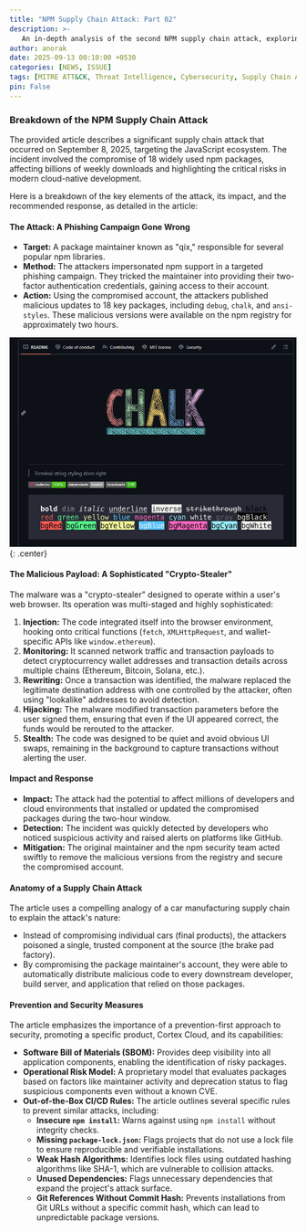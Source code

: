 ```yaml
---
title: "NPM Supply Chain Attack: Part 02"
description: >-
   An in-depth analysis of the second NPM supply chain attack, exploring its methods, impact, and the lessons learned for the cybersecurity community.
author: anorak
date: 2025-09-13 00:10:00 +0530
categories: [NEWS, ISSUE]
tags: [MITRE ATT&CK, Threat Intelligence, Cybersecurity, Supply Chain Attack, Malware, Incident Response, GitHub, Vulnerability]
pin: False
---
```


### Breakdown of the NPM Supply Chain Attack

The provided article describes a significant supply chain attack that occurred on September 8, 2025, targeting the JavaScript ecosystem. The incident involved the compromise of 18 widely used npm packages, affecting billions of weekly downloads and highlighting the critical risks in modern cloud-native development.

Here is a breakdown of the key elements of the attack, its impact, and the recommended response, as detailed in the article:

#### **The Attack: A Phishing Campaign Gone Wrong**

* **Target:** A package maintainer known as "qix," responsible for several popular npm libraries.
* **Method:** The attackers impersonated npm support in a targeted phishing campaign. They tricked the maintainer into providing their two-factor authentication credentials, gaining access to their account.
* **Action:** Using the compromised account, the attackers published malicious updates to 18 key packages, including `debug`, `chalk`, and `ansi-styles`. These malicious versions were available on the npm registry for approximately two hours.

![NPM Supply Chain Attack](/assets/img/202509/img.png){: .center}


#### **The Malicious Payload: A Sophisticated "Crypto-Stealer"**

The malware was a "crypto-stealer" designed to operate within a user's web browser. Its operation was multi-staged and highly sophisticated:

1.  **Injection:** The code integrated itself into the browser environment, hooking onto critical functions (`fetch`, `XMLHttpRequest`, and wallet-specific APIs like `window.ethereum`).
2.  **Monitoring:** It scanned network traffic and transaction payloads to detect cryptocurrency wallet addresses and transaction details across multiple chains (Ethereum, Bitcoin, Solana, etc.).
3.  **Rewriting:** Once a transaction was identified, the malware replaced the legitimate destination address with one controlled by the attacker, often using "lookalike" addresses to avoid detection.
4.  **Hijacking:** The malware modified transaction parameters before the user signed them, ensuring that even if the UI appeared correct, the funds would be rerouted to the attacker.
5.  **Stealth:** The code was designed to be quiet and avoid obvious UI swaps, remaining in the background to capture transactions without alerting the user.

#### **Impact and Response**

* **Impact:** The attack had the potential to affect millions of developers and cloud environments that installed or updated the compromised packages during the two-hour window.
* **Detection:** The incident was quickly detected by developers who noticed suspicious activity and raised alerts on platforms like GitHub.
* **Mitigation:** The original maintainer and the npm security team acted swiftly to remove the malicious versions from the registry and secure the compromised account.

#### **Anatomy of a Supply Chain Attack**

The article uses a compelling analogy of a car manufacturing supply chain to explain the attack's nature:
* Instead of compromising individual cars (final products), the attackers poisoned a single, trusted component at the source (the brake pad factory).
* By compromising the package maintainer's account, they were able to automatically distribute malicious code to every downstream developer, build server, and application that relied on those packages.

#### **Prevention and Security Measures**

The article emphasizes the importance of a prevention-first approach to security, promoting a specific product, Cortex Cloud, and its capabilities:

* **Software Bill of Materials (SBOM):** Provides deep visibility into all application components, enabling the identification of risky packages.
* **Operational Risk Model:** A proprietary model that evaluates packages based on factors like maintainer activity and deprecation status to flag suspicious components even without a known CVE.
* **Out-of-the-Box CI/CD Rules:** The article outlines several specific rules to prevent similar attacks, including:
    * **Insecure `npm install`:** Warns against using `npm install` without integrity checks.
    * **Missing `package-lock.json`:** Flags projects that do not use a lock file to ensure reproducible and verifiable installations.
    * **Weak Hash Algorithms:** Identifies lock files using outdated hashing algorithms like SHA-1, which are vulnerable to collision attacks.
    * **Unused Dependencies:** Flags unnecessary dependencies that expand the project's attack surface.
    * **Git References Without Commit Hash:** Prevents installations from Git URLs without a specific commit hash, which can lead to unpredictable package versions.